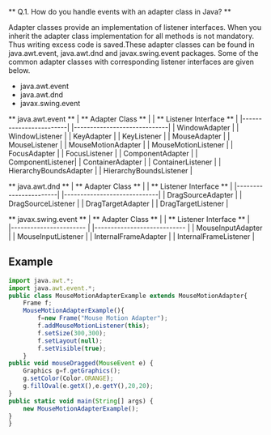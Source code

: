 ** Q.1. How do you handle events with an adapter class in Java? ** 

Adapter classes provide an implementation of listener interfaces. When you inherit the adapter class implementation for all methods is not mandatory. Thus writing excess code is saved.These adapter classes can be found in java.awt.event, java.awt.dnd and javax.swing.event packages. Some of the common adapter classes with corresponding listener interfaces are given below.
* java.awt.event
* java.awt.dnd
* javax.swing.event

** java.awt.event ** 
| ** Adapter Class ** | | ** Listener Interface ** |
|------------------------| |-----------------------------|
| WindowAdapter | | WindowListener |
| KeyAdapter | | KeyListener |
| MouseAdapter | | MouseListener |
| MouseMotionAdapter | | MouseMotionListener |
| FocusAdapter | | FocusListener |
| ComponentAdapter | | ComponentListener|
| ContainerAdapter | | ContainerListener |
| HierarchyBoundsAdapter | | HierarchyBoundsListener |

** java.awt.dnd **
| ** Adapter Class ** | | ** Listener Interface ** |
|-----------------------| |-----------------------------|
| DragSourceAdapter | | DragSourceListener |
| DragTargetAdapter | | DragTargetListener |

** javax.swing.event **
| ** Adapter Class ** | | ** Listener Interface ** |  
|----------------------- | |---------------------------- |
| MouseInputAdapter | | MouseInputListener |
| InternalFrameAdapter | | InternalFrameListener |

## Example
``` javascript
import java.awt.*;  
import java.awt.event.*;  
public class MouseMotionAdapterExample extends MouseMotionAdapter{  
    Frame f;  
    MouseMotionAdapterExample(){  
        f=new Frame("Mouse Motion Adapter"); 
        f.addMouseMotionListener(this);  
        f.setSize(300,300);  
        f.setLayout(null);  
        f.setVisible(true);  
    }  
public void mouseDragged(MouseEvent e) {  
    Graphics g=f.getGraphics();  
    g.setColor(Color.ORANGE);  
    g.fillOval(e.getX(),e.getY(),20,20);  
}  
public static void main(String[] args) {  
    new MouseMotionAdapterExample();  
}  
}
```
 
 